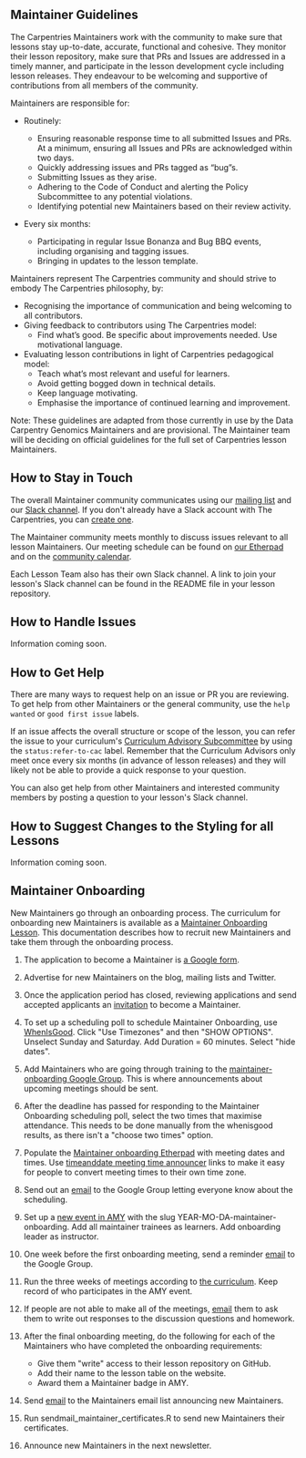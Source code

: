 
## Maintainer Guidelines

The Carpentries Maintainers work with the community to make sure that lessons stay up-to-date, accurate, functional and cohesive. They monitor
their lesson repository, make sure that PRs and Issues are addressed in a timely manner, and participate in the lesson development cycle
including lesson releases. They endeavour to be welcoming and supportive of contributions from all members of the community. 

Maintainers are responsible for:
 - Routinely:
    - Ensuring reasonable response time to all submitted Issues and PRs. At a minimum, ensuring all Issues and PRs are acknowledged within two days.
    - Quickly addressing issues and PRs tagged as “bug”s. 
    - Submitting Issues as they arise.
    - Adhering to the Code of Conduct and alerting the Policy Subcommittee to any potential violations.
    - Identifying potential new Maintainers based on their review activity.

- Every six months: 
    - Participating in regular Issue Bonanza and Bug BBQ events, including organising and tagging issues. 
    - Bringing in updates to the lesson template.

Maintainers represent The Carpentries community and should strive to embody The Carpentries philosophy, by:
- Recognising the importance of communication and being welcoming to all contributors.
- Giving feedback to contributors using The Carpentries model:
    - Find what’s good. Be specific about improvements needed. Use motivational language.
- Evaluating lesson contributions in light of Carpentries pedagogical model:
    - Teach what’s most relevant and useful for learners.
    - Avoid getting bogged down in technical details.
    - Keep language motivating. 
    - Emphasise the importance of continued learning and improvement.

Note: These guidelines are adapted from those currently in use by the Data Carpentry Genomics Maintainers and are provisional. The Maintainer team will be deciding on official guidelines for the full set of Carpentries lesson Maintainers. 

## How to Stay in Touch 

The overall Maintainer community communicates using our [mailing list](http://carpentries.topicbox.com/groups/maintainers) and our [Slack channel](https://swcarpentry.slack.com/messages/C8H5LN44V/details/). If you don't already have a Slack account with The Carpentries, you can [create one](https://swc-slack-invite.herokuapp.com/).

The Maintainer community meets monthly to discuss issues relevant to all lesson Maintainers. Our meeting schedule can be found on [our Etherpad](http://pad.software-carpentry.org/maintainers) and on the [community calendar](https://carpentries.org/community/#community-events).

Each Lesson Team also has their own Slack channel. A link to join your lesson's Slack channel can be found
in the README file in your lesson repository. 

## How to Handle Issues

Information coming soon. 

## How to Get Help

There are many ways to request help on an issue or PR you are reviewing. To get help from other Maintainers or the general community, use the `help wanted` or `good first issue` labels.

If an issue affects the overall structure or scope of the lesson, you can refer the issue to your curriculum's [Curriculum Advisory Subcommittee](../lesson_development/lesson_development_roles.html#curriculum-advisory-committee) by using the `status:refer-to-cac` label. Remember that the Curriculum Advisors only meet once every six months (in advance of lesson releases) and they will likely not be able to provide a quick response to your question.

You can also get help from other Maintainers and interested community members by posting a question to your lesson's Slack channel. 

## How to Suggest Changes to the Styling for all Lessons

Information coming soon.

## Maintainer Onboarding

New Maintainers go through an onboarding process. The curriculum for 
onboarding new Maintainers is available as a 
[Maintainer Onboarding Lesson](https://carpentries.github.io/maintainer-onboarding/). 
This documentation describes how to recruit new Maintainers and take them through
the onboarding process. 

1) The application to become a Maintainer is [a Google form](https://docs.google.com/forms/d/e/1FAIpQLSfuSUffza_DrqqMwdokdNtSgNfdxzMSmbwLw8655GU31BXPyg/viewform?usp=sf_link).

2) Advertise for new Maintainers on the blog, mailing lists and Twitter. 

3) Once the application period has closed, reviewing applications and send accepted applicants an [invitation](email_templates.html#inviting-new-maintainers) to become a Maintainer.

4) To set up a scheduling poll to schedule Maintainer Onboarding, use [WhenIsGood](http://whenisgood.net/). Click "Use Timezones" and then "SHOW OPTIONS". Unselect Sunday and Saturday. Add Duration = 60 minutes. Select "hide dates".

5) Add Maintainers who are going through training to the [maintainer-onboarding Google Group](https://groups.google.com/a/carpentries.org/forum/#!forum/maintainer-onboarding). This is where announcements about upcoming meetings should be sent.

6) After the deadline has passed for responding to the Maintainer Onboarding scheduling poll, select the two times that maximise attendance. This needs to be done manually from the whenisgood results, as there isn't a "choose two times" option.

7) Populate the [Maintainer onboarding Etherpad](http://pad.software-carpentry.org/maintainer-onboarding) with meeting dates and times. Use [timeanddate meeting time announcer](https://www.timeanddate.com/worldclock/fixedform.html) links to make it easy for people to convert meeting times to their own time zone.

8) Send out an [email](email_templates.html#maintainer-onboarding-meetings) to the Google Group letting everyone know about the scheduling. 

9) Set up a [new event in AMY](../workshop_administration/amy_manual.html#adding-a-new-event) with the slug YEAR-MO-DA-maintainer-onboarding. Add all maintainer trainees as learners. Add onboarding leader as instructor. 

10) One week before the first onboarding meeting, send a reminder [email](email_templates.html#onboarding-reminder) to the Google Group. 

11) Run the three weeks of meetings according to [the curriculum](https://carpentries.github.io/maintainer-onboarding/). Keep record of who participates in the AMY event.

12) If people are not able to make all of the meetings, [email](email_templates.html#missed-onboarding-meeting) them to ask them to write out responses to the discussion questions and homework. 

13) After the final onboarding meeting, do the following for each of the Maintainers who have completed the onboarding requirements:  
    - Give them "write" access to their lesson repository on GitHub. 
    - Add their name to the lesson table on the website.
    - Award them a Maintainer badge in AMY.

14) Send [email](email_templates.html#welcoming-new-maintainers) to the Maintainers email list announcing new Maintainers.

15) Run sendmail_maintainer_certificates.R to send new Maintainers their certificates.

16) Announce new Maintainers in the next newsletter.
